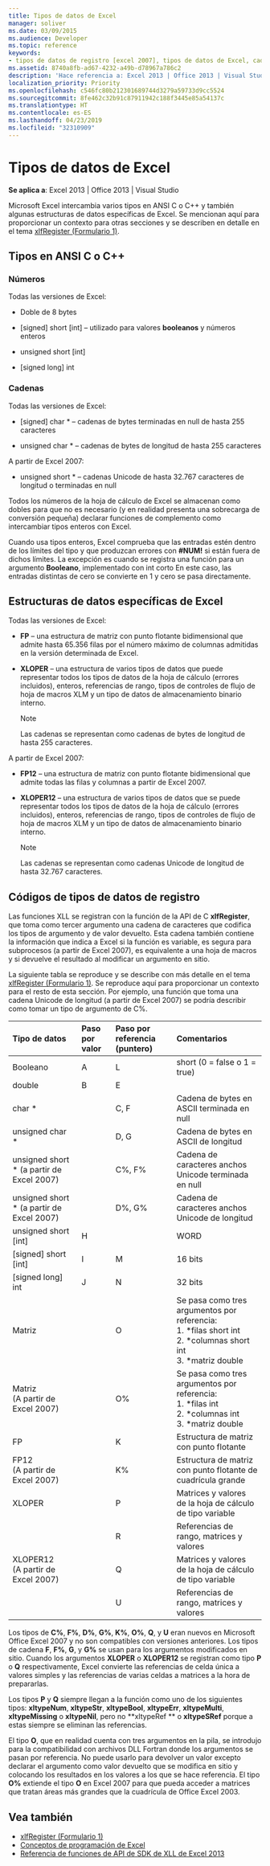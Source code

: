 ```yaml
---
title: Tipos de datos de Excel
manager: soliver
ms.date: 03/09/2015
ms.audience: Developer
ms.topic: reference
keywords:
- tipos de datos de registro [excel 2007], tipos de datos de Excel, cadenas [Excel 2007], números [Excel 2007], estructuras de datos [Excel 2007], tipos de datos [Excel 2007]
ms.assetid: 8740a8fb-ad67-4232-a49b-d78967a786c2
description: 'Hace referencia a: Excel 2013 | Office 2013 | Visual Studio'
localization_priority: Priority
ms.openlocfilehash: c546fc80b212301689744d3279a59733d9cc5524
ms.sourcegitcommit: 8fe462c32b91c87911942c188f3445e85a54137c
ms.translationtype: HT
ms.contentlocale: es-ES
ms.lasthandoff: 04/23/2019
ms.locfileid: "32310909"
---
```

# <a name="data-types-used-by-excel"></a>Tipos de datos de Excel

**Se aplica a**: Excel 2013 | Office 2013 | Visual Studio 
  
Microsoft Excel intercambia varios tipos en ANSI C o C++ y también algunas estructuras de datos específicas de Excel. Se mencionan aquí para proporcionar un contexto para otras secciones y se describen en detalle en el tema [xlfRegister (Formulario 1)](xlfregister-form-1.md). 
  
## <a name="ansi-cc-types"></a>Tipos en ANSI C o C++

### <a name="numbers"></a>Números

Todas las versiones de Excel:
  
- Doble de 8 bytes
    
- [signed] short [int] &ndash; utilizado para valores **booleanos** y números enteros 
    
- unsigned short [int]
    
- [signed long] int
    
### <a name="strings"></a>Cadenas

Todas las versiones de Excel:
  
- [signed] char \* &ndash; cadenas de bytes terminadas en null de hasta 255 caracteres 
    
- unsigned char \* &ndash; cadenas de bytes de longitud de hasta 255 caracteres 
    
A partir de Excel 2007:
  
- unsigned short \* &ndash; cadenas Unicode de hasta 32.767 caracteres de longitud o terminadas en null
    
Todos los números de la hoja de cálculo de Excel se almacenan como dobles para que no es necesario (y en realidad presenta una sobrecarga de conversión pequeña) declarar funciones de complemento como intercambiar tipos enteros con Excel.
  
Cuando usa tipos enteros, Excel comprueba que las entradas estén dentro de los límites del tipo y que produzcan errores con **#NUM!** si están fuera de dichos límites. La excepción es cuando se registra una función para un argumento **Booleano**, implementado con int corto En este caso, las entradas distintas de cero se convierte en 1 y cero se pasa directamente. 
  
## <a name="excel-specific-data-structures"></a>Estructuras de datos específicas de Excel

Todas las versiones de Excel:
  
- **FP** &ndash; una estructura de matriz con punto flotante bidimensional que admite hasta 65.356 filas por el número máximo de columnas admitidas en la versión determinada de Excel. 
    
- **XLOPER** &ndash; una estructura de varios tipos de datos que puede representar todos los tipos de datos de la hoja de cálculo (errores incluidos), enteros, referencias de rango, tipos de controles de flujo de hoja de macros XLM y un tipo de datos de almacenamiento binario interno. 
    
   > [!NOTE]
   > Las cadenas se representan como cadenas de bytes de longitud de hasta 255 caracteres.  
  
A partir de Excel 2007:
  
- **FP12** &ndash; una estructura de matriz con punto flotante bidimensional que admite todas las filas y columnas a partir de Excel 2007. 
    
- **XLOPER12** &ndash; una estructura de varios tipos de datos que se puede representar todos los tipos de datos de la hoja de cálculo (errores incluidos), enteros, referencias de rango, tipos de controles de flujo de hoja de macros XLM y un tipo de datos de almacenamiento binario interno. 
    
   > [!NOTE]
   > Las cadenas se representan como cadenas Unicode de longitud de hasta 32.767 caracteres.  
  
## <a name="registration-data-type-codes"></a>Códigos de tipos de datos de registro

Las funciones XLL se registran con la función de la API de C **xlfRegister**, que toma como tercer argumento una cadena de caracteres que codifica los tipos de argumento y de valor devuelto. Esta cadena también contiene la información que indica a Excel si la función es variable, es segura para subprocesos (a partir de Excel 2007), es equivalente a una hoja de macros y si devuelve el resultado al modificar un argumento en sitio.
  
La siguiente tabla se reproduce y se describe con más detalle en el tema [xlfRegister (Formulario 1)](xlfregister-form-1.md). Se reproduce aquí para proporcionar un contexto para el resto de esta sección. Por ejemplo, una función que toma una cadena Unicode de longitud (a partir de Excel 2007) se podría describir como tomar un tipo de argumento de C%. 
  
|Tipo de datos|Paso por valor|Paso por referencia (puntero)|Comentarios|
|:-----|:-----|:-----|:-----|
|Booleano  <br/> |A  <br/> |L  <br/> |short (0 = false o 1 = true)  <br/> |
|double  <br/> |B  <br/> |E  <br/> ||
|char \*   <br/> ||C, F  <br/> |Cadena de bytes en ASCII terminada en null  <br/> |
|unsigned char \*  <br/> ||D, G  <br/> |Cadena de bytes en ASCII de longitud  <br/> |
|unsigned short \* (a partir de Excel 2007)  <br/> ||C%, F%  <br/> |Cadena de caracteres anchos Unicode terminada en null  <br/> |
|unsigned short \* (a partir de Excel 2007)  <br/> ||D%, G%  <br/> |Cadena de caracteres anchos Unicode de longitud  <br/> |
|unsigned short [int]  <br/> |H  <br/> ||WORD  <br/> |
|[signed] short [int]  <br/> |I  <br/> |M  <br/> |16 bits  <br/> |
|[signed long] int  <br/> |J  <br/> |N  <br/> |32 bits  <br/> |
|Matriz  <br/> ||O  <br/> | Se pasa como tres argumentos por referencia:  <br/>1. \*filas short int  <br/>2. \*columnas short int  <br/>3. \*matriz double  <br/> |
|Matriz  <br/> (A partir de Excel 2007)  <br/> ||O%  <br/> | Se pasa como tres argumentos por referencia:  <br/>1. \*filas int  <br/>2. \*columnas int  <br/>3. \*matriz double  <br/> |
|FP  <br/> ||K  <br/> |Estructura de matriz con punto flotante  <br/> |
|FP12  <br/> (A partir de Excel 2007)  <br/> ||K%  <br/> |Estructura de matriz con punto flotante de cuadrícula grande  <br/> |
|XLOPER  <br/> ||P  <br/> |Matrices y valores de la hoja de cálculo de tipo variable  <br/> |
|||R  <br/> |Referencias de rango, matrices y valores  <br/> |
|XLOPER12  <br/> (A partir de Excel 2007)  <br/> ||Q  <br/> |Matrices y valores de la hoja de cálculo de tipo variable  <br/> |
|||U  <br/> |Referencias de rango, matrices y valores  <br/> |
   
Los tipos de **C%**, **F%**, **D%**, **G%**, **K%**, **O%**, **Q**, y **U** eran nuevos en Microsoft Office Excel 2007 y no son compatibles con versiones anteriores. Los tipos de cadena **F**, **F%**, **G**, y **G%** se usan para los argumentos modificados en sitio.  Cuando los argumentos **XLOPER** o **XLOPER12** se registran como tipo **P** o **Q** respectivamente, Excel convierte las referencias de celda única a valores simples y las referencias de varias celdas a matrices a la hora de prepararlas. 
  
Los tipos **P** y **Q** siempre llegan a la función como uno de los siguientes tipos: **xltypeNum**, **xltypeStr**, **xltypeBool**, **xltypeErr**, **xltypeMulti**, **xltypeMissing** o **xltypeNil**, pero no **xltypeRef ** o **xltypeSRef** porque a estas siempre se eliminan las referencias. 
  
El tipo **O**, que en realidad cuenta con tres argumentos en la pila, se introdujo para la compatibilidad con archivos DLL Fortran donde los argumentos se pasan por referencia. No puede usarlo para devolver un valor excepto declarar el argumento como valor devuelto que se modifica en sitio y colocando los resultados en los valores a los que se hace referencia. El tipo **O%** extiende el tipo **O** en Excel 2007 para que pueda acceder a matrices que tratan áreas más grandes que la cuadrícula de Office Excel 2003. 
  
## <a name="see-also"></a>Vea también

- [xlfRegister (Formulario 1)](xlfregister-form-1.md)
- [Conceptos de programación de Excel](excel-programming-concepts.md)
- [Referencia de funciones de API de SDK de XLL de Excel 2013](excel-xll-sdk-api-function-reference.md)

